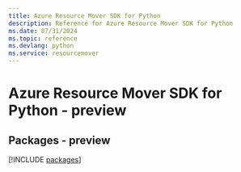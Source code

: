 ```yaml
---
title: Azure Resource Mover SDK for Python
description: Reference for Azure Resource Mover SDK for Python
ms.date: 07/31/2024
ms.topic: reference
ms.devlang: python
ms.service: resourcemover
---
```

# Azure Resource Mover SDK for Python - preview
## Packages - preview
[!INCLUDE [packages](resource-mover-index.md)]